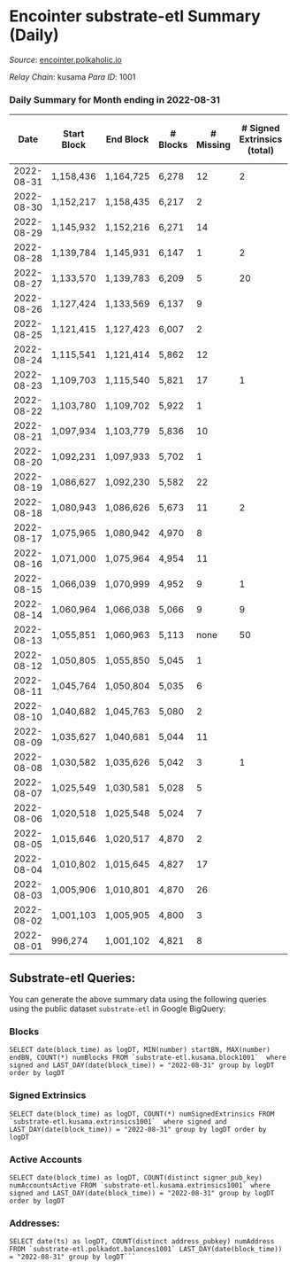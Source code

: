 # Encointer substrate-etl Summary (Daily)

_Source_: [encointer.polkaholic.io](https://encointer.polkaholic.io)

*Relay Chain*: kusama
*Para ID*: 1001



### Daily Summary for Month ending in 2022-08-31


| Date | Start Block | End Block | # Blocks | # Missing | # Signed Extrinsics (total) | # Active Accounts | # Addresses with Balances | # Events | # Transfers | # XCM Transfers In | # XCM Transfers Out |
| ---- | ----------- | --------- | -------- | --------- | --------------------------- | ----------------- | ------------------------- | -------- | ----------- | ------------------ | ------------------- |
| 2022-08-31 | 1,158,436 | 1,164,725 | 6,278 | 12 | 2 | 1 | 528 | 12,584 |   |   |   |
| 2022-08-30 | 1,152,217 | 1,158,435 | 6,217 | 2 |  |  | 528 | 12,436 |   |   |   |
| 2022-08-29 | 1,145,932 | 1,152,216 | 6,271 | 14 |  |  | 528 | 12,542 |   |   |   |
| 2022-08-28 | 1,139,784 | 1,145,931 | 6,147 | 1 | 2 | 1 | 528 | 12,308 |   |   |   |
| 2022-08-27 | 1,133,570 | 1,139,783 | 6,209 | 5 | 20 | 3 | 528 | 12,498 |   |   |   |
| 2022-08-26 | 1,127,424 | 1,133,569 | 6,137 | 9 |  |  | 528 | 12,274 |   |   |   |
| 2022-08-25 | 1,121,415 | 1,127,423 | 6,007 | 2 |  |  | 526 | 12,017 |   |   |   |
| 2022-08-24 | 1,115,541 | 1,121,414 | 5,862 | 12 |  |  | 526 | 11,730 |   | 1 ($4.92) |   |
| 2022-08-23 | 1,109,703 | 1,115,540 | 5,821 | 17 | 1 | 1 | 522 | 11,646 |   |   |   |
| 2022-08-22 | 1,103,780 | 1,109,702 | 5,922 | 1 |  |  | 521 | 11,844 |   |   |   |
| 2022-08-21 | 1,097,934 | 1,103,779 | 5,836 | 10 |  |  | 520 | 11,673 |   |   |   |
| 2022-08-20 | 1,092,231 | 1,097,933 | 5,702 | 1 |  |  | 520 | 11,406 |   |   |   |
| 2022-08-19 | 1,086,627 | 1,092,230 | 5,582 | 22 |  |  | 519 | 11,164 |   |   |   |
| 2022-08-18 | 1,080,943 | 1,086,626 | 5,673 | 11 | 2 | 1 | 519 | 11,354 | 1 ($16.51) |   |   |
| 2022-08-17 | 1,075,965 | 1,080,942 | 4,970 | 8 |  |  | 519 | 9,943 |   |   |   |
| 2022-08-16 | 1,071,000 | 1,075,964 | 4,954 | 11 |  |  | 519 | 9,908 |   |   |   |
| 2022-08-15 | 1,066,039 | 1,070,999 | 4,952 | 9 | 1 | 1 | 517 | 9,913 |   |   |   |
| 2022-08-14 | 1,060,964 | 1,066,038 | 5,066 | 9 | 9 | 4 | 517 | 11,686 | 1 ($18.27) |   |   |
| 2022-08-13 | 1,055,851 | 1,060,963 | 5,113 | none | 50 | 8 | 516 | 10,479 | 1 ($6.12) |   |   |
| 2022-08-12 | 1,050,805 | 1,055,850 | 5,045 | 1 |  |  | 516 | 10,090 |   |   |   |
| 2022-08-11 | 1,045,764 | 1,050,804 | 5,035 | 6 |  |  | 516 | 10,071 |   |   |   |
| 2022-08-10 | 1,040,682 | 1,045,763 | 5,080 | 2 |  |  | 516 | 10,161 |   |   |   |
| 2022-08-09 | 1,035,627 | 1,040,681 | 5,044 | 11 |  |  | 515 | 10,091 |   |   |   |
| 2022-08-08 | 1,030,582 | 1,035,626 | 5,042 | 3 | 1 | 1 | 514 | 10,093 |   |   |   |
| 2022-08-07 | 1,025,549 | 1,030,581 | 5,028 | 5 |  |  | 514 | 10,056 |   |   |   |
| 2022-08-06 | 1,020,518 | 1,025,548 | 5,024 | 7 |  |  | 514 | 10,048 |   |   |   |
| 2022-08-05 | 1,015,646 | 1,020,517 | 4,870 | 2 |  |  | 514 | 9,740 |   |   |   |
| 2022-08-04 | 1,010,802 | 1,015,645 | 4,827 | 17 |  |  | 514 | 9,654 |   |   |   |
| 2022-08-03 | 1,005,906 | 1,010,801 | 4,870 | 26 |  |  | 514 | 9,742 |   |   |   |
| 2022-08-02 | 1,001,103 | 1,005,905 | 4,800 | 3 |  |  | 513 | 9,600 |   |   |   |
| 2022-08-01 | 996,274 | 1,001,102 | 4,821 | 8 |  |  | 512 | 9,643 |   |   |   |

## Substrate-etl Queries:
You can generate the above summary data using the following queries using the public dataset `substrate-etl` in Google BigQuery:


### Blocks
```
SELECT date(block_time) as logDT, MIN(number) startBN, MAX(number) endBN, COUNT(*) numBlocks FROM `substrate-etl.kusama.block1001`  where signed and LAST_DAY(date(block_time)) = "2022-08-31" group by logDT order by logDT
```


### Signed Extrinsics
```
SELECT date(block_time) as logDT, COUNT(*) numSignedExtrinsics FROM `substrate-etl.kusama.extrinsics1001`  where signed and LAST_DAY(date(block_time)) = "2022-08-31" group by logDT order by logDT
```


### Active Accounts
```
SELECT date(block_time) as logDT, COUNT(distinct signer_pub_key) numAccountsActive FROM `substrate-etl.kusama.extrinsics1001` where signed and LAST_DAY(date(block_time)) = "2022-08-31" group by logDT order by logDT
```


### Addresses:
```
SELECT date(ts) as logDT, COUNT(distinct address_pubkey) numAddress FROM `substrate-etl.polkadot.balances1001` LAST_DAY(date(block_time)) = "2022-08-31" group by logDT```

